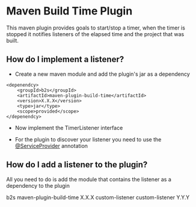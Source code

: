 # Maven Build Time Plugin

This maven plugin provides goals to start/stop a timer, when the timer is stopped it notifies listeners of the elapsed time and the project that was built.

## How do I implement a listener?

   - Create a new maven module and add the plugin's jar as a dependency

    <depenendcy>
        <groupId>b2s</groupId>
        <artifactId>maven-plugin-build-time</artifactId>
        <version>X.X.X</version>
        <type>jar</type>
        <scope>provided</scope>
    </depenendcy>

  - Now implement the TimerListener interface

  - For the plugin to discover your listener you need to use the [@ServiceProvider](http://bits.netbeans.org/dev/javadoc/org-openide-util-lookup/org/openide/util/lookup/ServiceProvider.html) annotation

## How do I add a listener to the plugin?

   All you need to do is add the module that contains the listener as a dependency to the plugin

   <plugin>
        <groupId>b2s</groupId>
        <artifactId>maven-plugin-build-time</artifactId>
        <version>X.X.X</version>
        <dependencies>
          <dependency>
            <groupId>custom-listener</groupId>
            <artifactId>custom-listener</artifactId>
            <version>Y.Y.Y</version>
          </dependency>
        </dependencies>
    </plugin>

